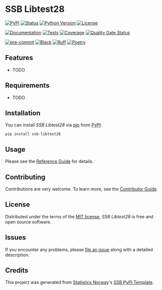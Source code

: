 # SSB Libtest28

[![PyPI](https://img.shields.io/pypi/v/ssb-libtest28.svg)][pypi status]
[![Status](https://img.shields.io/pypi/status/ssb-libtest28.svg)][pypi status]
[![Python Version](https://img.shields.io/pypi/pyversions/ssb-libtest28)][pypi status]
[![License](https://img.shields.io/pypi/l/ssb-libtest28)][license]

[![Documentation](https://github.com/statisticsnorway/ssb-libtest28/actions/workflows/docs.yml/badge.svg)][documentation]
[![Tests](https://github.com/statisticsnorway/ssb-libtest28/actions/workflows/tests.yml/badge.svg)][tests]
[![Coverage](https://sonarcloud.io/api/project_badges/measure?project=statisticsnorway_ssb-libtest28&metric=coverage)][sonarcov]
[![Quality Gate Status](https://sonarcloud.io/api/project_badges/measure?project=statisticsnorway_ssb-libtest28&metric=alert_status)][sonarquality]

[![pre-commit](https://img.shields.io/badge/pre--commit-enabled-brightgreen?logo=pre-commit&logoColor=white)][pre-commit]
[![Black](https://img.shields.io/badge/code%20style-black-000000.svg)][black]
[![Ruff](https://img.shields.io/endpoint?url=https://raw.githubusercontent.com/astral-sh/ruff/main/assets/badge/v2.json)](https://github.com/astral-sh/ruff)
[![Poetry](https://img.shields.io/endpoint?url=https://python-poetry.org/badge/v0.json)][poetry]

[pypi status]: https://pypi.org/project/ssb-libtest28/
[documentation]: https://statisticsnorway.github.io/ssb-libtest28
[tests]: https://github.com/statisticsnorway/ssb-libtest28/actions?workflow=Tests

[sonarcov]: https://sonarcloud.io/summary/overall?id=statisticsnorway_ssb-libtest28
[sonarquality]: https://sonarcloud.io/summary/overall?id=statisticsnorway_ssb-libtest28
[pre-commit]: https://github.com/pre-commit/pre-commit
[black]: https://github.com/psf/black
[poetry]: https://python-poetry.org/

## Features

- TODO

## Requirements

- TODO

## Installation

You can install _SSB Libtest28_ via [pip] from [PyPI]:

```console
pip install ssb-libtest28
```

## Usage

Please see the [Reference Guide] for details.

## Contributing

Contributions are very welcome.
To learn more, see the [Contributor Guide].

## License

Distributed under the terms of the [MIT license][license],
_SSB Libtest28_ is free and open source software.

## Issues

If you encounter any problems,
please [file an issue] along with a detailed description.

## Credits

This project was generated from [Statistics Norway]'s [SSB PyPI Template].

[statistics norway]: https://www.ssb.no/en
[pypi]: https://pypi.org/
[ssb pypi template]: https://github.com/statisticsnorway/ssb-pypitemplate
[file an issue]: https://github.com/statisticsnorway/ssb-libtest28/issues
[pip]: https://pip.pypa.io/

<!-- github-only -->

[license]: https://github.com/statisticsnorway/ssb-libtest28/blob/main/LICENSE
[contributor guide]: https://github.com/statisticsnorway/ssb-libtest28/blob/main/CONTRIBUTING.md
[reference guide]: https://statisticsnorway.github.io/ssb-libtest28/reference.html
